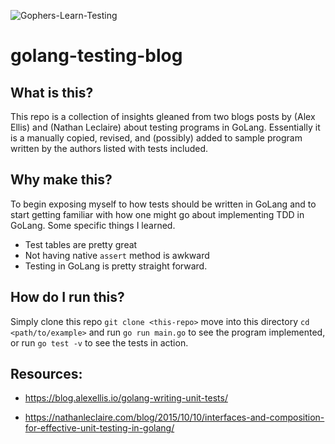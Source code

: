 ![Gophers-Learn-Testing](gophers-ok-no.png)

# golang-testing-blog

## What is this?

This repo is a collection of insights gleaned from two blogs posts by (Alex Ellis) and (Nathan Leclaire) about testing programs in GoLang. Essentially it is a manually copied, revised, and (possibly) added to sample program written by the authors listed with tests included. 

## Why make this?

To begin exposing myself to how tests should be written in GoLang and to start getting familiar with how one might go about implementing TDD in GoLang. Some specific things I learned.

- Test tables are pretty great
- Not having native `assert` method is awkward
- Testing in GoLang is pretty straight forward.

## How do I run this?

Simply clone this repo `git clone <this-repo>` move into this directory `cd <path/to/example>` and run `go run main.go` to see the program implemented, or run `go test -v` to see the tests in action.  


## Resources: 

- https://blog.alexellis.io/golang-writing-unit-tests/

- https://nathanleclaire.com/blog/2015/10/10/interfaces-and-composition-for-effective-unit-testing-in-golang/